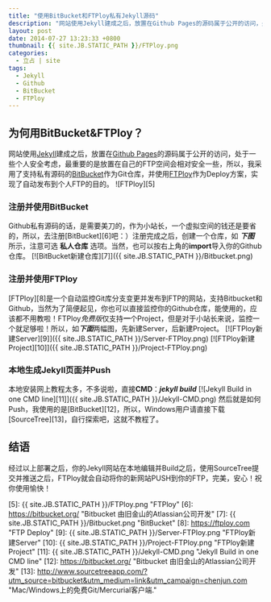 ```yaml
---
title: "使用BitBucket和FTPloy私有Jekyll源码"
description: "网站使用Jekyll建成之后，放置在Github Pages的源码属于公开的访问，处于一些个人安全考虑，最重要的是放置在自己的FTP空间会相对安全一些，所以，我采用了支持私有源码的BitBucket作为Git仓库，并使用FTPloy作为Deploy方案，实现了自动发布到个人FTP的目的。"
layout: post
date: 2014-07-27 13:23:33 +0800
thumbnail: {{ site.JB.STATIC_PATH }}/FTPloy.png
categories: 
  - 立占 | site
tags: 
  - Jekyll
  - Github
  - BitBucket
  - FTPloy
---
```

## 为何用BitBucket&FTPloy？

网站使用[Jekyll][1]建成之后，放置在[Github Pages][2]的源码属于公开的访问，处于一些个人安全考虑，最重要的是放置在自己的FTP空间会相对安全一些，所以，我采用了支持私有源码的[BitBucket][3]作为Git仓库，并使用[FTPloy][4]作为Deploy方案，实现了自动发布到个人FTP的目的。
![FTPloy][5]
### 注册并使用BitBucket

Github私有源码的话，是需要美刀的，作为小站长，一个虚拟空间的钱还是要省的，所以，去注册[BitBucket][6]吧：）注册完成之后，创建一个仓库，如 ***下图*** 所示，注意可选 **私人仓库** 选项。当然，也可以按右上角的**import**导入你的Github仓库。
[![BitBucket新建仓库][7]]({{ site.JB.STATIC_PATH }}/Bitbucket.png)

### 注册并使用FTPloy

[FTPloy][8]是一个自动监控Git库分支变更并发布到FTP的网站，支持Bitbucket和Github，当然为了简便起见，你也可以直接监控你的Github仓库，能使用的，应该都不用教啦！FTPloy*免费版*仅支持**一**个Project，但是对于小站长来说，监控一个就足够啦！所以，如***下面***两幅图，先新建Server，后新建Project。
[![FTPloy新建Server][9]]({{ site.JB.STATIC_PATH }}/Server-FTPloy.png)
[![FTPloy新建Project][10]]({{ site.JB.STATIC_PATH }}/Project-FTPloy.png)

### 本地生成Jekyll页面并Push

本地安装网上教程太多，不多说啦，直接**CMD**：***jekyll build***
[![Jekyll Build in one CMD line][11]]({{ site.JB.STATIC_PATH }}/Jekyll-CMD.png)
然后就是如何Push，我使用的是[BitBucket][12]，所以，Windows用户请直接下载[SourceTree][13]，自行探索吧，这就不教程了。

## 结语

经过以上部署之后，你的Jekyll网站在本地编辑并Build之后，使用SourceTree提交并推送之后，FTPloy就会自动将你的新网站PUSH到你的FTP，完美，安心！祝你使用愉快！


  [1]: http://jekyllrb.com "Jekyll &bull; Simple, blog-aware, static sites"
  [2]: https://pages.github.com "Github Pages"
  [3]: https://bitbucket.org/ "Bitbucket 由旧金山的Atlassian公司开发"
  [4]: https://ftploy.com "FTP Deploy"
  [5]: {{ site.JB.STATIC_PATH }}/FTPloy.png "FTPloy"
  [6]: https://bitbucket.org/ "Bitbucket 由旧金山的Atlassian公司开发"
  [7]: {{ site.JB.STATIC_PATH }}/Bitbucket.png "BitBucket"
  [8]: https://ftploy.com "FTP Deploy"
  [9]: {{ site.JB.STATIC_PATH }}/Server-FTPloy.png "FTPloy新建Server"
  [10]: {{ site.JB.STATIC_PATH }}/Project-FTPloy.png "FTPloy新建Project"
  [11]: {{ site.JB.STATIC_PATH }}/Jekyll-CMD.png "Jekyll Build in one CMD line"
  [12]: https://bitbucket.org/ "Bitbucket 由旧金山的Atlassian公司开发"
  [13]: http://www.sourcetreeapp.com/?utm_source=bitbucket&utm_medium=link&utm_campaign=chenjun.com "Mac/Windows上的免费Git/Mercurial客户端."

